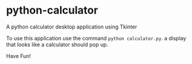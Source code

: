 # python-calculator
A python calculator desktop application using Tkinter

To use this application use the command `python calculator.py`. a display that looks like a calculator should pop up.

Have Fun!
